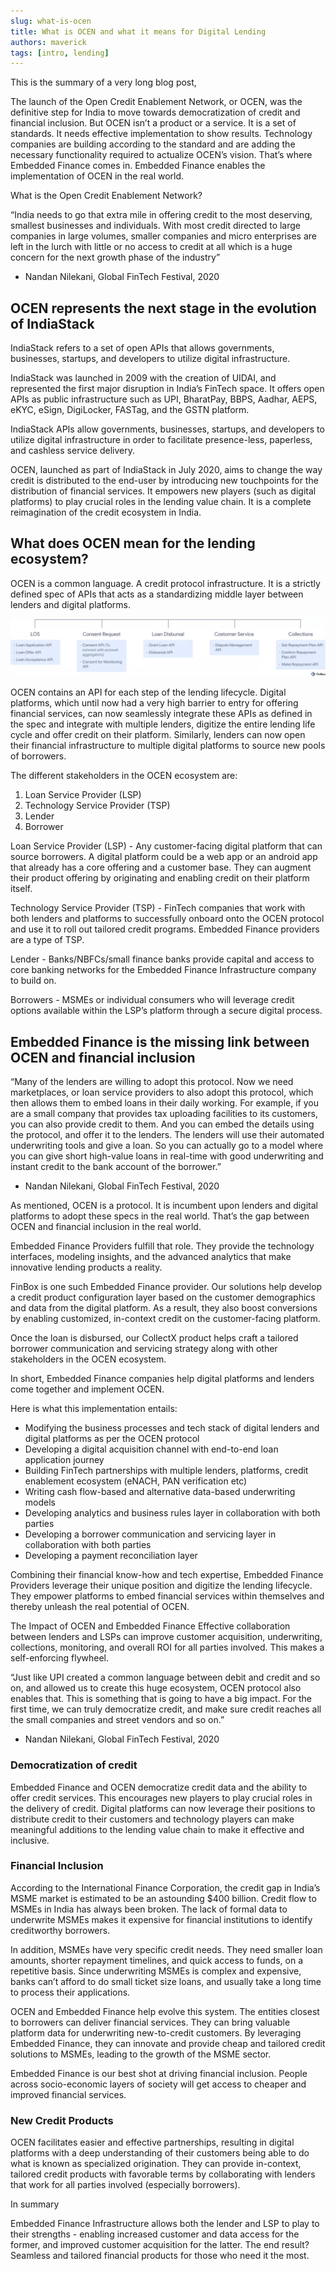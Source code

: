```yaml
---
slug: what-is-ocen
title: What is OCEN and what it means for Digital Lending
authors: maverick
tags: [intro, lending]
---
```


This is the summary of a very long blog post,

<!--truncate-->

The launch of the Open Credit Enablement Network, or OCEN, was the definitive step for India to move towards democratization of credit and financial inclusion. But OCEN isn’t a product or a service. It is a set of standards. It needs effective implementation to show results. Technology companies are building according to the standard and are adding the necessary functionality required to actualize OCEN’s vision. That’s where Embedded Finance comes in. Embedded Finance enables the implementation of OCEN in the real world.


What is the Open Credit Enablement Network? 


“India needs to go that extra mile in offering credit to the most deserving, smallest businesses and individuals. With most credit directed to large companies in large volumes, smaller companies and micro enterprises are left in the lurch with little or no access to credit at all which is a huge concern for the next growth phase of the industry”
- Nandan Nilekani, Global FinTech Festival, 2020

## OCEN represents the next stage in the evolution of IndiaStack

IndiaStack refers to a set of open APIs that allows governments, businesses, startups, and developers to utilize digital infrastructure. 

IndiaStack was launched in 2009 with the creation of UIDAI, and represented the first major disruption in India’s FinTech space. It offers open APIs as public infrastructure such as UPI, BharatPay, BBPS, Aadhar, AEPS, eKYC, eSign, DigiLocker, FASTag, and the GSTN platform.

IndiaStack APIs allow governments, businesses, startups, and developers to utilize digital infrastructure in order to facilitate presence-less, paperless, and cashless service delivery.

OCEN, launched as part of IndiaStack in July 2020, aims to change the way credit is distributed to the end-user by introducing new touchpoints for the distribution of financial services. It empowers new players (such as digital platforms) to play crucial roles in the lending value chain. It is a complete reimagination of the credit ecosystem in India. 

## What does OCEN mean for the lending ecosystem?

OCEN is a common language. A credit protocol infrastructure. It is a strictly defined spec of APIs that acts as a standardizing middle layer between lenders and digital platforms. 

![Flow](./flow.webp)

OCEN contains an API for each step of the lending lifecycle. Digital platforms, which until now had a very high barrier to entry for offering financial services, can now seamlessly integrate these APIs as defined in the spec and integrate with multiple lenders, digitize the entire lending life cycle and offer credit on their platform. Similarly, lenders can now open their financial infrastructure to multiple digital platforms to source new pools of borrowers.

The different stakeholders in the OCEN ecosystem are:
1. Loan Service Provider (LSP)
2. Technology Service Provider (TSP)
3. Lender
4. Borrower

Loan Service Provider (LSP) - Any customer-facing digital platform that can source borrowers. A digital platform could be a web app or an android app that already has a core offering and a customer base. They can augment their product offering by originating and enabling credit on their platform itself. 

Technology Service Provider (TSP) - FinTech companies that work with both lenders and platforms to successfully onboard onto the OCEN protocol and use it to roll out tailored credit programs. Embedded Finance providers are a type of TSP.

Lender - Banks/NBFCs/small finance banks provide capital and access to core banking networks for the Embedded Finance Infrastructure company to build on.

Borrowers - MSMEs or individual consumers who will leverage credit options available within the LSP’s platform through a secure digital process. 


## Embedded Finance is the missing link between OCEN and financial inclusion 

“Many of the lenders are willing to adopt this protocol. Now we need marketplaces, or loan service providers to also adopt this protocol, which then allows them to embed loans in their daily working. For example, if you are a small company that provides tax uploading facilities to its customers, you can also provide credit to them. And you can embed the details using the protocol, and offer it to the lenders. The lenders will use their automated underwriting tools and give a loan. So you can actually go to a model where you can give short high-value loans in real-time with good underwriting and instant credit to the bank account of the borrower.”

- Nandan Nilekani, Global FinTech Festival, 2020

As mentioned, OCEN is a protocol. It is incumbent upon lenders and digital platforms to adopt these specs in the real world. That’s the gap between OCEN and financial inclusion in the real world.

Embedded Finance Providers fulfill that role. They provide the technology interfaces, modeling insights, and the advanced analytics that make innovative lending products a reality.

FinBox is one such Embedded Finance provider. Our solutions help develop a credit product configuration layer based on the customer demographics and data from the digital platform. As a result, they also boost conversions by enabling customized, in-context credit on the customer-facing platform.

Once the loan is disbursed, our CollectX product helps craft a tailored borrower communication and servicing strategy along with other stakeholders in the OCEN ecosystem.

In short, Embedded Finance companies help digital platforms and lenders come together and implement OCEN.

Here is what this implementation entails:
- Modifying the business processes and tech stack of digital lenders and digital platforms as per the OCEN protocol
- Developing a digital acquisition channel with end-to-end loan application journey
- Building FinTech partnerships with multiple lenders, platforms, credit enablement ecosystem (eNACH, PAN verification etc)
- Writing cash flow-based and alternative data-based underwriting models
- Developing analytics and business rules layer in collaboration with both parties
- Developing a borrower communication and servicing layer in collaboration with both parties
- Developing a payment reconciliation layer

Combining their financial know-how and tech expertise, Embedded Finance Providers leverage their unique position and digitize the lending lifecycle. They empower platforms to embed financial services within themselves and thereby unleash the real potential of OCEN.

The Impact of OCEN and Embedded Finance
Effective collaboration between lenders and LSPs can improve customer acquisition, underwriting, collections, monitoring, and overall ROI for all parties involved. This makes a self-enforcing flywheel.

“Just like UPI created a common language between debit and credit and so on, and allowed us to create this huge ecosystem, OCEN protocol also enables that. This is something that is going to have a big impact. For the first time, we can truly democratize credit, and make sure credit reaches all the small companies and street vendors and so on.”
- Nandan Nilekani, Global FinTech Festival, 2020

### Democratization of credit

Embedded Finance and OCEN democratize credit data and the ability to offer credit services. This encourages new players to play crucial roles in the delivery of credit. Digital platforms can now leverage their positions to distribute credit to their customers and technology players can make meaningful additions to the lending value chain to make it effective and inclusive.


### Financial Inclusion

According to the International Finance Corporation, the credit gap in India’s MSME market is estimated to be an astounding $400 billion. Credit flow to MSMEs in India has always been broken. The lack of formal data to underwrite MSMEs makes it expensive for financial institutions to identify creditworthy borrowers.

In addition, MSMEs have very specific credit needs. They need smaller loan amounts, shorter repayment timelines, and quick access to funds, on a repetitive basis. Since underwriting MSMEs is complex and expensive, banks can’t afford to do small ticket size loans, and usually take a long time to process their applications.

OCEN and Embedded Finance help evolve this system. The entities closest to borrowers can deliver financial services. They can bring valuable platform data for underwriting new-to-credit customers. By leveraging Embedded Finance, they can innovate and provide cheap and tailored credit solutions to MSMEs, leading to the growth of the MSME sector.

Embedded Finance is our best shot at driving financial inclusion. People across socio-economic layers of society will get access to cheaper and improved financial services.


### New Credit Products

OCEN facilitates easier and effective partnerships, resulting in digital platforms with a deep understanding of their customers being able to do what is known as specialized origination. They can provide in-context, tailored credit products with favorable terms by collaborating with lenders that work for all parties involved (especially borrowers).

In summary

Embedded Finance Infrastructure allows both the lender and LSP to play to their strengths - enabling increased customer and data access for the former, and improved customer acquisition for the latter. The end result? Seamless and tailored financial products for those who need it the most.

